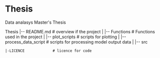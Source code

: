 # Thesis 
Data analasys Master's Thesis

Thesis
|-- README.md             # overview if the project
|
|-- Functions             # Functions used in the project 
|
|-- plot_scripts          # scripts for plotting 
|
|-- process_data_script   # scripts for processing model output data
|
|-- src                   

    |-LICENCE             # licence for code
